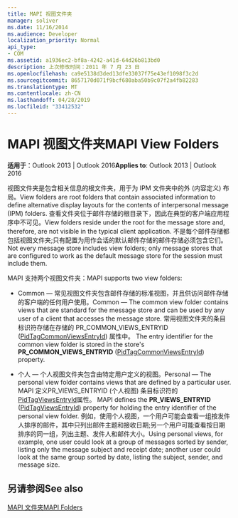 ```yaml
---
title: MAPI 视图文件夹
manager: soliver
ms.date: 11/16/2014
ms.audience: Developer
localization_priority: Normal
api_type:
- COM
ms.assetid: a1936ec2-bf8a-4242-a41d-64d26b813bd0
description: 上次修改时间：2011 年 7 月 23 日
ms.openlocfilehash: ca9e5138d3ded13dfe33037f75e43ef1098f3c2d
ms.sourcegitcommit: 8657170d071f9bcf680aba50b9c07f2a4fb82283
ms.translationtype: MT
ms.contentlocale: zh-CN
ms.lasthandoff: 04/28/2019
ms.locfileid: "33412532"
---
```

# <a name="mapi-view-folders"></a><span data-ttu-id="eeec1-103">MAPI 视图文件夹</span><span class="sxs-lookup"><span data-stu-id="eeec1-103">MAPI View Folders</span></span>

  
  
<span data-ttu-id="eeec1-104">**适用于**：Outlook 2013 | Outlook 2016</span><span class="sxs-lookup"><span data-stu-id="eeec1-104">**Applies to**: Outlook 2013 | Outlook 2016</span></span> 
  
<span data-ttu-id="eeec1-105">视图文件夹是包含相关信息的根文件夹，用于为 IPM 文件夹中的外 (内容定义) 布局。</span><span class="sxs-lookup"><span data-stu-id="eeec1-105">View folders are root folders that contain associated information to define alternative display layouts for the contents of interpersonal message (IPM) folders.</span></span> <span data-ttu-id="eeec1-106">查看文件夹位于邮件存储的根目录下，因此在典型的客户端应用程序中不可见。</span><span class="sxs-lookup"><span data-stu-id="eeec1-106">View folders reside under the root for the message store and, therefore, are not visible in the typical client application.</span></span> <span data-ttu-id="eeec1-107">不是每个邮件存储都包括视图文件夹;只有配置为用作会话的默认邮件存储的邮件存储必须包含它们。</span><span class="sxs-lookup"><span data-stu-id="eeec1-107">Not every message store includes view folders; only message stores that are configured to work as the default message store for the session must include them.</span></span>  
  
<span data-ttu-id="eeec1-108">MAPI 支持两个视图文件夹：</span><span class="sxs-lookup"><span data-stu-id="eeec1-108">MAPI supports two view folders:</span></span>
  
- <span data-ttu-id="eeec1-109">Common — 常见视图文件夹包含邮件存储的标准视图，并且供访问邮件存储的客户端的任何用户使用。</span><span class="sxs-lookup"><span data-stu-id="eeec1-109">Common — The common view folder contains views that are standard for the message store and can be used by any user of a client that accesses the message store.</span></span> <span data-ttu-id="eeec1-110">常用视图文件夹的条目标识符存储在存储的 PR_COMMON_VIEWS_ENTRYID ([PidTagCommonViewsEntryId](pidtagcommonviewsentryid-canonical-property.md)) 属性中。 </span><span class="sxs-lookup"><span data-stu-id="eeec1-110">The entry identifier for the common view folder is stored in the store's **PR_COMMON_VIEWS_ENTRYID** ([PidTagCommonViewsEntryId](pidtagcommonviewsentryid-canonical-property.md)) property.</span></span>
    
- <span data-ttu-id="eeec1-111">个人 — 个人视图文件夹包含由特定用户定义的视图。</span><span class="sxs-lookup"><span data-stu-id="eeec1-111">Personal — The personal view folder contains views that are defined by a particular user.</span></span> <span data-ttu-id="eeec1-112">MAPI 定义PR_VIEWS_ENTRYID (个人视图) 条目标识符的[PidTagViewsEntryId](pidtagviewsentryid-canonical-property.md)属性。 </span><span class="sxs-lookup"><span data-stu-id="eeec1-112">MAPI defines the **PR_VIEWS_ENTRYID** ([PidTagViewsEntryId](pidtagviewsentryid-canonical-property.md)) property for holding the entry identifier of the personal view folder.</span></span> <span data-ttu-id="eeec1-113">例如，使用个人视图，一个用户可能会查看一组按发件人排序的邮件，其中只列出邮件主题和接收日期;另一个用户可能查看按日期排序的同一组，列出主题、发件人和邮件大小。</span><span class="sxs-lookup"><span data-stu-id="eeec1-113">Using personal views, for example, one user could look at a group of messages sorted by sender, listing only the message subject and receipt date; another user could look at the same group sorted by date, listing the subject, sender, and message size.</span></span>
    
## <a name="see-also"></a><span data-ttu-id="eeec1-114">另请参阅</span><span class="sxs-lookup"><span data-stu-id="eeec1-114">See also</span></span>



[<span data-ttu-id="eeec1-115">MAPI 文件夹</span><span class="sxs-lookup"><span data-stu-id="eeec1-115">MAPI Folders</span></span>](mapi-folders.md)

